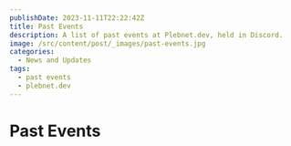 ```yaml
---
publishDate: 2023-11-11T22:22:42Z
title: Past Events
description: A list of past events at Plebnet.dev, held in Discord.
image: /src/content/post/_images/past-events.jpg
categories:
  - News and Updates
tags:
  - past events
  - plebnet.dev
---
```


# Past Events


